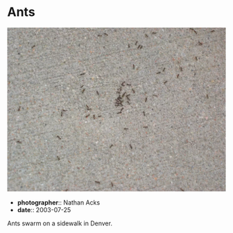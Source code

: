 # Ants

![A cluster of ants on a sidewalk](assets/2003-07-25-ants.webp)

* **photographer**:: Nathan Acks
* **date**:: 2003-07-25

Ants swarm on a sidewalk in Denver.
